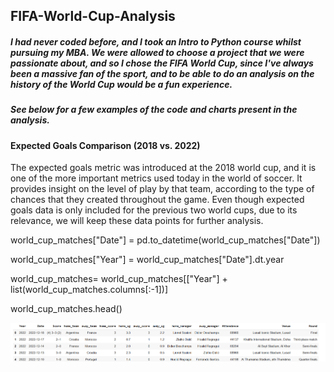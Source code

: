 ## FIFA-World-Cup-Analysis
##### I had never coded before, and I took an Intro to Python course whilst pursuing my MBA. We were allowed to choose a project that we were passionate about, and so I chose the FIFA World Cup, since I've always been a massive fan of the sport, and to be able to do an analysis on the history of the World Cup would be a fun experience.

##### See below for a few examples of the code and charts present in the analysis.

#### **Expected Goals Comparison (2018 vs. 2022)**

The expected goals metric was introduced at the 2018 world cup, and it is one of the more important metrics used today in the world of soccer. It provides insight on the level of play by that team, according to the type of chances that they created throughout the game. Even though expected goals data is only included for the previous two world cups, due to its relevance, we will keep these data points for further analysis.

world_cup_matches["Date"] = pd.to_datetime(world_cup_matches["Date"])

world_cup_matches["Year"] = world_cup_matches["Date"].dt.year

world_cup_matches= world_cup_matches[["Year"] + list(world_cup_matches.columns[:-1])]

world_cup_matches.head()

![FIFA Chart](https://raw.githubusercontent.com/dmangwani23/FIFA-World-Cup-Analysis/main/Screenshot%202025-02-23%20180316.png?raw=true)

